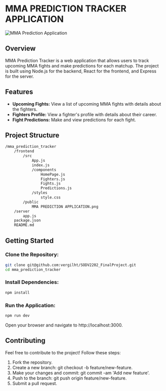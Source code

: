 # MMA PREDICTION TRACKER APPLICATION

![MMA Prediction Application](public/MMA%20PREDICTION%20APPLICATION.png)

## Overview

MMA Prediction Tracker is a web application that allows users to track upcoming MMA fights and make predictions for each matchup. The project is built using Node.js for the backend, React for the frontend, and Express for the server.

## Features

- **Upcoming Fights:** View a list of upcoming MMA fights with details about the fighters.
- **Fighters Profile:** View a fighter's profile with details about their career.
- **Fight Predictions:** Make and view predictions for each fight.

## Project Structure

```bash
/mma_prediction_tracker
    /frontend
        /src
            App.js
            index.js
            /components
                HomePage.js
                Fighters.js
                Fights.js
                Predictions.js
            /styles
                style.css
        /public
            MMA PREDICTION APPLICATION.png
    /server
        app.js
    package.json
    README.md
```

## Getting Started

### Clone the Repository:

```bash
git clone git@github.com:vergilht/SODV2202_FinalProject.git
cd mma_prediction_tracker
```

### Install Dependencies:

```bash
npm install
```

### Run the Application:

```bash
npm run dev
```

Open your browser and navigate to http://localhost:3000.

## Contributing

Feel free to contribute to the project! Follow these steps:

1. Fork the repository.
2. Create a new branch: git checkout -b feature/new-feature.
3. Make your changes and commit: git commit -am 'Add new feature'.
4. Push to the branch: git push origin feature/new-feature.
5. Submit a pull request.
